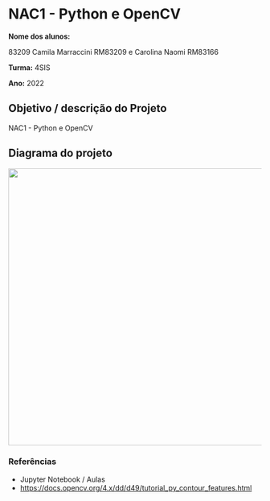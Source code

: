 # NAC1 - Python e OpenCV

**Nome dos alunos:** 

83209 Camila Marraccini RM83209 e Carolina Naomi RM83166

**Turma:** 4SIS

**Ano:** 2022

## Objetivo / descrição do Projeto

NAC1 - Python e OpenCV


## Diagrama do projeto

<img src="/circulo.jpg" width="550">



### Referências 

* Jupyter Notebook / Aulas
* https://docs.opencv.org/4.x/dd/d49/tutorial_py_contour_features.html
